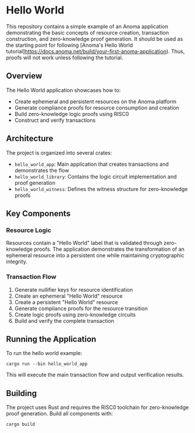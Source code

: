# Hello World

This repository contains a simple example of an Anoma application demonstrating the basic concepts of resource creation, transaction construction, and zero-knowledge proof generation. It should be used as the starting point for following [Anoma's Hello World tutorial]https://docs.anoma.net/build/your-first-anoma-application). Thus, proofs will not work unless following the tutorial.

## Overview

The Hello World application showcases how to:
- Create ephemeral and persistent resources on the Anoma platform
- Generate compliance proofs for resource consumption and creation
- Build zero-knowledge logic proofs using RISC0
- Construct and verify transactions

## Architecture

The project is organized into several crates:

- `hello_world_app`: Main application that creates transactions and demonstrates the flow
- `hello_world_library`: Contains the logic circuit implementation and proof generation
- `hello_world_witness`: Defines the witness structure for zero-knowledge proofs

## Key Components

### Resource Logic
Resources contain a "Hello World" label that is validated through zero-knowledge proofs. The application demonstrates the transformation of an ephemeral resource into a persistent one while maintaining cryptographic integrity.

### Transaction Flow
1. Generate nullifier keys for resource identification
2. Create an ephemeral "Hello World" resource
3. Create a persistent "Hello World" resource
4. Generate compliance proofs for the resource transition
5. Create logic proofs using zero-knowledge circuits
6. Build and verify the complete transaction

## Running the Application

To run the hello world example:

```shell
cargo run --bin hello_world_app
```

This will execute the main transaction flow and output verification results.

## Building

The project uses Rust and requires the RISC0 toolchain for zero-knowledge proof generation. Build all components with:

```shell
cargo build
```
